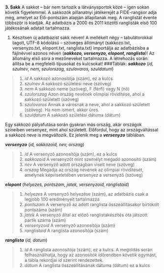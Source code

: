 **3. Sakk**
A sakkot – bár nem tartozik a látványsportok közé – igen sokan követik figyelemmel.
A sakkozók pillanatnyi játékerejét a FIDE-rangsor adja meg, amelyet az Élő-pontszám alapján
állapítanak meg. A ranglistát évente többször is kiadják. Az adatbázis a 2000 és 2011 közötti
ranglisták első 100 játékosának adatait tartalmazza.
1. Készítsen új adatbázist sakk néven! A mellékelt négy – tabulátorokkal tagolt, UTF-8
kódolású – szöveges állományt (sakkozo.txt, versenyzo.txt, elopont.txt,
ranglista.txt) importálja az adatbázisba a fájlnévvel azonos néven (__*sakkozo,
versenyzo, elopont, ranglista*__)! Az állomány első sora a mezőneveket tartalmazza.
A létrehozás során állítsa be a megfelelő típusokat és kulcsokat! 
###Táblák:
**_sakkozo_** (*id, szulnev, nem, szulorszag, szulovaros, szuldatum*)
>1. *id*         A sakkozó azonosítója (szám), ez a kulcs
>2. *szulnev*              A sakkozó születési neve (szöveg)
>3. *nem* A sakkozó neme (szöveg), F (férfi) vagy N (nő)
>4. *szulorszag*              Azon ország nevének olimpiai rövidítése, ahol a sakkozó született (szöveg)
>5. *szulovaros*               Annak a városnak a neve, ahol a sakkozó született (szöveg). Ha nem ismert, akkor üres.
>6. *szuldatum*                A sakkozó születési dátuma (dátum) 

Egy sakkozó pályafutása során gyakran más ország, akár országok színeiben versenyez, mint
ahol született. Előfordul, hogy az országváltással a sakkozó neve is megváltozik. Ez jelenik
meg a **_versenyzo_** táblában.

__*versenyzo*__ (_id, sakkozoid, nev, orszag_)
>1. _id_ A versenyző azonosítója (szám), ez a kulcs
>2. _sakkozoid_ A versenyzőt mint személyt megadó azonosító (szám)
>3. _nev_ A versenyző adott országban viselt neve (szöveg)
>4. _orszag_ Megadja az ország nevének az olimpiai rövidítését, amelynek
képviseletében versenyez a versenyző (szöveg)

_**elopont**_ (_helyezes, pontszam, jatek, versenyzoid, ranglistaid_)
>1. _helyezes_ A versenyző helyezése (szám), az adatbázis csak a legjobb 100
eredményeit tartalmazza
>2. _pontszam_ A versenyző az adott ranglista összeállításakor birtokolt pontszáma
(szám)
>3. _jatek_ A versenyző által az előző ranglistakészítés óta játszott partik száma
(szám)
>4. _versenyzoid_ A versenyző azonosítója (szám) 
>5. _ranglistaid_ A ranglista azonosítója (szám) 

*__ranglista__* (*id, datum*)
>1. _id_ A ranglista azonosítója (szám), ez a kulcs. A megoldás során
felhasználhatja, hogy az azonosítók időrendben követik egymást, a tábla
rekordjai *id* szerint rendezettek.
>2. _datum_ A ranglista összeállításának dátuma (dátum)
ez a  kulcs